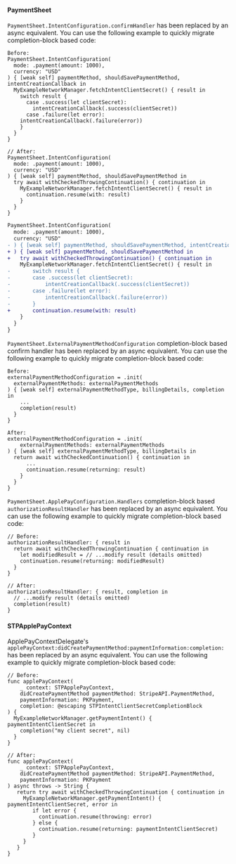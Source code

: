#### PaymentSheet
`PaymentSheet.IntentConfiguration.confirmHandler` has been replaced by an async equivalent. You can use the following example to quickly migrate completion-block based code:

```
Before:
PaymentSheet.IntentConfiguration(
  mode: .payment(amount: 1000),
  currency: "USD"
) { [weak self] paymentMethod, shouldSavePaymentMethod, intentCreationCallback in
  MyExampleNetworkManager.fetchIntentClientSecret() { result in
    switch result {
      case .success(let clientSecret):
        intentCreationCallback(.success(clientSecret))
      case .failure(let error):
	intentCreationCallback(.failure(error))
    }
  }
}

// After:
PaymentSheet.IntentConfiguration(
  mode: .payment(amount: 1000),
  currency: "USD"
) { [weak self] paymentMethod, shouldSavePaymentMethod in
  try await withCheckedThrowingContinuation() { continuation in
    MyExampleNetworkManager.fetchIntentClientSecret() { result in
      continuation.resume(with: result)
    }
  }
}
```

```diff
PaymentSheet.IntentConfiguration(
  mode: .payment(amount: 1000),
  currency: "USD"
- ) { [weak self] paymentMethod, shouldSavePaymentMethod, intentCreationCallback in
+ ) { [weak self] paymentMethod, shouldSavePaymentMethod in
+   try await withCheckedThrowingContinuation() { continuation in
    MyExampleNetworkManager.fetchIntentClientSecret() { result in
-       switch result {
-       case .success(let clientSecret):
-           intentCreationCallback(.success(clientSecret))
-       case .failure(let error):
-  	        intentCreationCallback(.failure(error))
-       }
+       continuation.resume(with: result)
    }
  }
}
```


`PaymentSheet.ExternalPaymentMethodConfiguration` completion-block based confirm handler has been replaced by an async equivalent. You can use the following example to quickly migrate completion-block based code:

```
Before:
externalPaymentMethodConfiguration = .init(
  externalPaymentMethods: externalPaymentMethods
) { [weak self] externalPaymentMethodType, billingDetails, completion in
    ...
    completion(result)
  }
}

After:
externalPaymentMethodConfiguration = .init(
    externalPaymentMethods: externalPaymentMethods
) { [weak self] externalPaymentMethodType, billingDetails in
  return await withCheckedContinuation() { continuation in
      ...
      continuation.resume(returning: result)
    }
  }
}
```

`PaymentSheet.ApplePayConfiguration.Handlers` completion-block based `authorizationResultHandler` has been replaced by an async equivalent. You can use the following example to quickly migrate completion-block based code:

```
// Before:
authorizationResultHandler: { result in
  return await withCheckedThrowingContinuation { continuation in
    let modifiedResult = // ...modify result (details omitted)
    continuation.resume(returning: modifiedResult)
  }
}

// After:
authorizationResultHandler: { result, completion in
  // ...modify result (details omitted)
  completion(result)
}
```

#### STPApplePayContext
ApplePayContextDelegate's `applePayContext:didCreatePaymentMethod:paymentInformation:completion:` has been replaced by an async equivalent. You can use the following example to quickly migrate completion-block based code:

```
// Before:
func applePayContext(
    _ context: STPApplePayContext,
    didCreatePaymentMethod paymentMethod: StripeAPI.PaymentMethod,
    paymentInformation: PKPayment,
    completion: @escaping STPIntentClientSecretCompletionBlock
) {
  MyExampleNetworkManager.getPaymentIntent() { paymentIntentClientSecret in
    completion("my client secret", nil)
  }
}

// After:
func applePayContext(
    _ context: STPApplePayContext,
    didCreatePaymentMethod paymentMethod: StripeAPI.PaymentMethod,
    paymentInformation: PKPayment
) async throws -> String {
   return try await withCheckedThrowingContinuation { continuation in
     MyExampleNetworkManager.getPaymentIntent() { paymentIntentClientSecret, error in
        if let error {
          continuation.resume(throwing: error)
        } else {
          continuation.resume(returning: paymentIntentClientSecret)
        }
     }
   }
}
```

